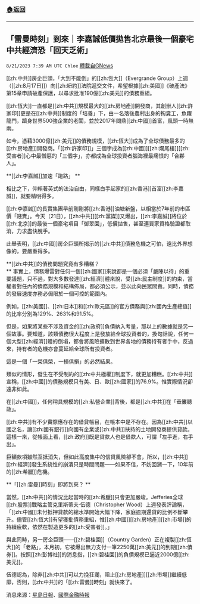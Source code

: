 ###  [:house:返回](README.md)
---


## 「雷曼時刻」到來｜李嘉誠低價拋售北京最後一個豪宅  中共經濟恐「回天乏術」
`8/21/2023 7:39 AM UTC Chloe` [轉載自GNews](https://gnews.org/articles/1577606)

[[zh:中共]]房企巨頭，「大到不能倒」的[[zh:恆大]]（Evergrande Group）上週（[[zh:8月17日]]）向[[zh:紐約]]法院遞交文件，希望根據[[zh:美國]]《破產法》第15章申請破產保護，以尋求批准190億[[zh:美元]]的債務重組。


[[zh:恆大]]一直都是[[zh:中共]]規模最大的[[zh:房地產]]開發商，其創辦人[[zh:許家印]]更是在[[zh:中共]]制度的「培養」下，由一名落後農村出身的掏糞工，魚躍龍門，躋身世界500強企業的老闆，並於2017年問鼎[[zh:中國]]首富，風頭一時無兩。


如今，憑藉3000億[[zh:美元]]的債務規模，[[zh:恆大]]成為了全球債務最多的[[zh:房地產]]開發商。「[[zh:許家印]]」三個字成為[[zh:中國]][[zh:爛尾樓]][[zh:受害者]]心中最憎惡的「三個字」，亦都成為全球投資者腦海裡最痛恨的「合夥人」。

**[[zh:李嘉誠]]加速「跑路」 ** 

相比之下，仰賴著英式的法治自由，同樣白手起家的[[zh:香港]]首富[[zh:李嘉誠]]，就要精明得多。


[[zh:李嘉誠]]的長實集團早前剛剛將[[zh:香港]]油塘新盤，以相當於7年前的市區價「賤賣」。今天（21日），[[zh:中共]][[zh:黨媒]]又爆出，[[zh:李嘉誠]]將位於[[zh:北京]]的最後一個豪宅項目「御翠園」，低價拋售，甚至連買家資格驗證都取消，力求盡快脫手。

此舉表明，[[zh:中國]]房企巨頭所揭示的[[zh:中共]]債務危機之可怕，遠比外界想像的，要嚴重得多。

**[[zh:中共]]的債務問題究竟有多糟糕？  
**
事實上，債務爆雷對任何一個[[zh:國家]]來說都是一個必須「嚴陣以待」的重要議題，只不過，對大多數發達[[zh:經濟]]體來說，受[[zh:民主制度]]的約束，當權者對任內的債務規模和結構佈局，都必須公示，並以此向民眾問責。同時，債務的發展速度亦務必侷限於一個可控的範圍內。

  

例如，[[zh:美國]]、[[zh:日本]]和[[zh:歐元區]]的官方債務與[[zh:國內生產總值]]的比率分別為129%、263%和91.5%。 

  

但是，如果將某些不涉及資金的[[zh:政府]]負債納入考量，那以上的數據就是另一個故事。要知道，該類債務很大程度上是發放給全球投資者的，換句話說，任何一個大型[[zh:經濟]]體的倒塌，都會將風險擴散到世界各地的債務持有者手中，反過來，持有者的危機亦會蔓延給全球所有投資者。

  

這是一個「一榮俱榮，一損俱損」的必然結果。

  

類似的情形，發生在不受制約的[[zh:中共極權]]制度下，就更加糟糕。[[zh:中共]]宣稱，[[zh:中國]]的債務規模只有美、日、歐[[zh:國家]]的76.9%。惟實際情況卻遠非如此。

  

在[[zh:中國]]，任何稍具規模的[[zh:私營企業]]背後，都是[[zh:中共]]在「垂簾聽政」。

  

[[zh:中共]]有不少實際應存在的借貸帳目，在帳本中是不存在。因為[[zh:中共]]以國之名，讓[[zh:國有銀行]]向國有企業或[[zh:中共]]扶持的土地開發商提供貸款。這樣一來，從帳面上看，[[zh:政府]]既是貸款人也是借款人，可謂「左手進，右手出」。

  

巨額款項雖然互抵消失，但如此高度集中的信貸風險卻不會，所以，[[zh:中共]][[zh:經濟]]發生系統性的崩潰只是時間問題——如果不信，不妨回溯一下，10年前的[[zh:希臘]]危機。

**「[[zh:雷曼]]時刻」即將到來？  **

當然，[[zh:中共]]的情況比起當時的[[zh:希臘]]只會更加嚴峻。Jefferies全球[[zh:股票]]戰略主管克里斯蒂夫·伍德（Christopher Wood）上週發表評論稱，「[[zh:中國]]未付抵押貸款的總水準開始大幅下降，家庭逾期還貸的比例不斷攀升。儘管[[zh:恆大]]有望獲批債務重組，惟[[zh:中國]][[zh:房地產]][[zh:市場]]的持續疲軟，依然在製造更多的[[zh:受害者]]。」

  

與此同時，另一房企巨頭——[[zh:碧桂園]]（Country Garden）正在複製[[zh:恆大]]的「老路」，本月初，它被爆出無力支付一筆2250萬[[zh:美元]]的到期[[zh:債券]]。按照[[zh:彭博社]]的消息指，[[zh:碧桂園]]的負債規模已逼近2000億[[zh:美元]]。

  

伍德認為，除非[[zh:中共]]可以力挽狂瀾，阻止[[zh:房地產]][[zh:市場]]繼續低靡，否則，[[zh:中共]]的「[[zh:雷曼]]時刻」就快來了。

  

消息來源：[星島日報](https://www.stheadline.com/property-live/3265185/%E9%95%B7%E5%AF%A6%E5%8C%97%E4%BA%AC%E8%B1%AA%E5%AE%85%E7%9B%A422%E5%B9%B4%E5%BE%8C%E7%B5%82%E9%96%8B%E5%94%AE-%E5%82%B3%E9%96%8B%E5%83%B9%E4%BD%8E%E5%B8%82%E5%A0%B41%E6%88%90-%E5%85%A7%E5%9C%B0%E7%B6%B2%E6%B0%91%E7%86%B1%E8%AD%B0%E6%9D%8E%E5%98%89%E8%AA%A0%E6%8B%8B%E5%94%AE%E8%88%89%E5%8B%95)、[國際金融時報](https://www.ibtimes.com/evergrandes-problems-reveal-something-scary-about-chinas-debt-3709027)
